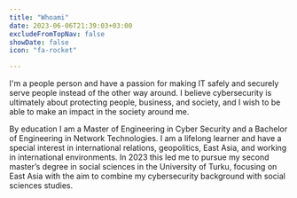 ```yaml
---
title: "Whoami"
date: 2023-06-06T21:39:03+03:00
excludeFromTopNav: false
showDate: false
icon: "fa-rocket"

---
```


I'm a people person and have a passion for making IT safely and securely serve people instead of the other way around. I believe cybersecurity is ultimately about protecting people, business, and society, and I wish to be able to make an impact in the society around me.

By education I am a Master of Engineering in Cyber Security and a Bachelor of Engineering in Network Technologies. I am a lifelong learner and have a special interest in international relations, geopolitics, East Asia, and working in international environments. In 2023 this led me to pursue my second master’s degree in social sciences in the University of Turku, focusing on East Asia with the aim to combine my cybersecurity background with social sciences studies.


